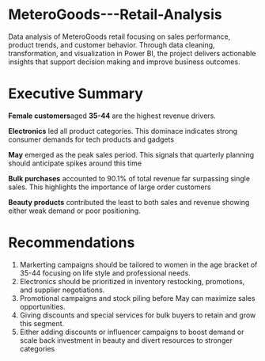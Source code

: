 # MeteroGoods---Retail-Analysis
Data analysis of MeteroGoods retail focusing on sales performance, product trends, and customer behavior. Through data cleaning, transformation, and visualization in Power BI, the project delivers actionable insights that support decision making and improve business outcomes.

# Executive Summary
**Female customers**aged **35-44** are the highest revenue drivers.

**Electronics** led all product categories. This dominace indicates strong consumer demands for tech products and gadgets

**May** emerged as the peak sales period. This signals that quarterly planning should anticipate spikes around this time

**Bulk purchases** accounted to 90.1% of total revenue far surpassing single sales. This highlights the importance of large order customers

**Beauty products** contributed the least to both sales and revenue showing either weak demand or poor positioning.

# Recommendations
1. Markerting campaigns should be tailored to women in the age bracket of 35-44 focusing on life style and professional needs.
2. Electronics should be prioritized in inventory restocking, promotions, and supplier negotiations.
3. Promotional campaigns and stock piling before May can maximize sales opportunities.
4. Giving discounts and special services for bulk buyers to retain and grow this segment.
5. Either adding discounts or influencer campaigns to boost demand or scale back investment in beauty and divert resources to stronger categories


